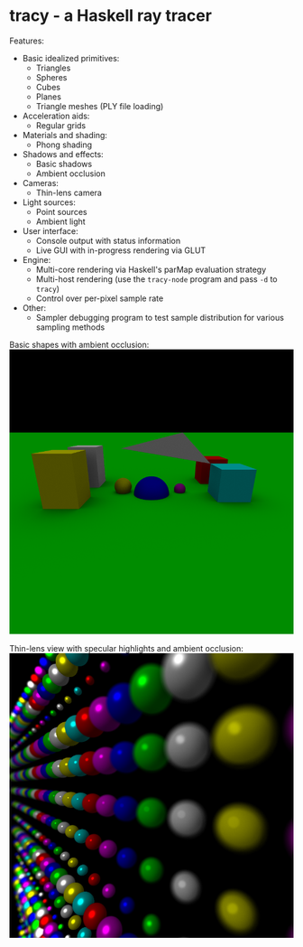 
tracy - a Haskell ray tracer
============================

Features:

 * Basic idealized primitives:
   - Triangles
   - Spheres
   - Cubes
   - Planes
   - Triangle meshes (PLY file loading)
 * Acceleration aids:
   - Regular grids
 * Materials and shading:
   - Phong shading
 * Shadows and effects:
   - Basic shadows
   - Ambient occlusion
 * Cameras:
   - Thin-lens camera
 * Light sources:
   - Point sources
   - Ambient light
 * User interface:
   - Console output with status information
   - Live GUI with in-progress rendering via GLUT
 * Engine:
   - Multi-core rendering via Haskell's parMap evaluation strategy
   - Multi-host rendering (use the `tracy-node` program and pass `-d` to `tracy`)
   - Control over per-pixel sample rate
 * Other:
   - Sampler debugging program to test sample distribution for various
     sampling methods

Basic shapes with ambient occlusion:
![demo](/demo.png)

Thin-lens view with specular highlights and ambient occlusion:
![demo2](/demo2.png)
